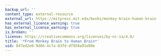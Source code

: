 ```yaml
---
backup_url: ''
content_type: external-resource
external_url: https://mitpress.mit.edu/books/monkey-brain-human-brain
has_external_licence_warning: true
has_external_license_warning: true
is_broken: ''
license: https://creativecommons.org/licenses/by-nc-sa/4.0/
title: '*From Monkey Brain to Human Brain*'
uid: 847ed2e0-9d66-4cfa-83fd-df958a91e80e
---
```

